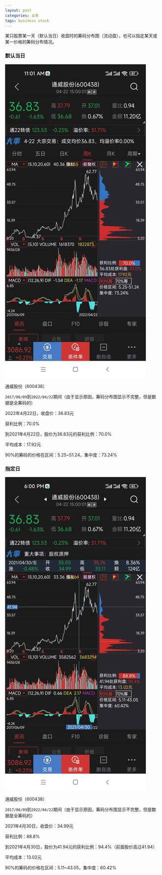 ```yaml
---
layout: post
categories: 业务
tags: business stock 
---
```


某只股票某一天（默认当日）收盘时的筹码分布图（流动盘），也可以指定某天或某一价格的筹码分布情况。

### 默认当日

![jetton analysis default](/images/jetton-analysis-default.jpg)

通威股份（600438）

`2017/06/09`到`2022/04/22`期间（由于显示原因，筹码分布图显示不完整，但是数据是全筹码的）

2022年4月22日，收盘价：36.83元

获利比例：70.0%

到2021年4月22日，股价为36.83元的获利比例：70.0%

平均成本：17.92元

90%的筹码的价格在区间：5.25~51.24，集中度：73.24%

### 指定日

![jetton analysis](/images/jetton-analysis.jpg)

通威股份（600438）

`2017/06/09`到`2022/04/22`期间（由于显示原因，筹码分布图显示不完整，但是数据是全筹码的）

2021年4月30日，收盘价：34.99元

获利比例：88.8%

到2021年4月30日，股价为41.94元的获利比例：94.4%（前面股价高过41.94）

平均成本：13.02元

90%的筹码的价格在区间：5.11~43.05，集中度：60.42%


